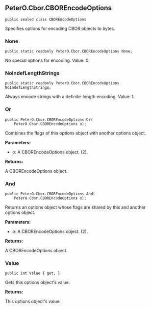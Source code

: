 ﻿## PeterO.Cbor.CBOREncodeOptions

    public sealed class CBOREncodeOptions

Specifies options for encoding CBOR objects to bytes.

### None

    public static readonly PeterO.Cbor.CBOREncodeOptions None;

No special options for encoding. Value: 0.

### NoIndefLengthStrings

    public static readonly PeterO.Cbor.CBOREncodeOptions NoIndefLengthStrings;

Always encode strings with a definite-length encoding. Value: 1.

### Or

    public PeterO.Cbor.CBOREncodeOptions Or(
        PeterO.Cbor.CBOREncodeOptions o);

Combines the flags of this options object with another options object.

<b>Parameters:</b>

 * <i>o</i>: A CBOREncodeOptions object. (2).

<b>Returns:</b>

A CBOREncodeOptions object.

### And

    public PeterO.Cbor.CBOREncodeOptions And(
        PeterO.Cbor.CBOREncodeOptions o);

Returns an options object whose flags are shared by this and another options object.

<b>Parameters:</b>

 * <i>o</i>: A CBOREncodeOptions object. (2).

<b>Returns:</b>

A CBOREncodeOptions object.

### Value

    public int Value { get; }

Gets this options object's value.

<b>Returns:</b>

This options object's value.


